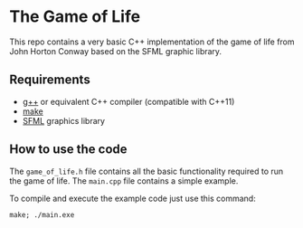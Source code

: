 # The Game of Life
This repo contains a very basic C++ implementation of the game of life from John Horton Conway based on the SFML graphic library.

## Requirements
* [g++](https://gcc.gnu.org/) or equivalent C++ compiler (compatible with C++11)
* [make](https://www.gnu.org/software/make/)
* [SFML](https://www.sfml-dev.org/index.php) graphics library

## How to use the code
The `game_of_life.h` file contains all the basic functionality required to run the game of life. The `main.cpp` file contains a simple example.

To compile and execute the example code just use this command:
```
make; ./main.exe
```